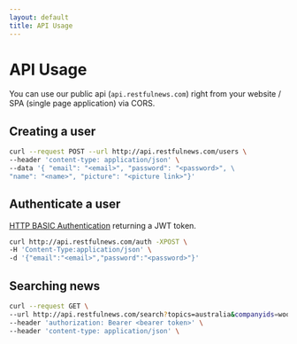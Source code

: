 ```yaml
---
layout: default
title: API Usage
---
```


# API Usage

You can use our public api (`api.restfulnews.com`) right from your website / SPA (single page application) via CORS.
## Creating a user
```bash
curl --request POST --url http://api.restfulnews.com/users \
--header 'content-type: application/json' \
--data '{ "email": "<email>", "password": "<password>", \
"name": "<name>", "picture": "<picture link>"}'
```
## Authenticate a user
[HTTP BASIC Authentication](https://developer.mozilla.org/en-US/docs/Web/HTTP/Authentication#Basic_authentication_scheme) returning a JWT token.
```bash
curl http://api.restfulnews.com/auth -XPOST \
-H 'Content-Type:application/json' \
-d '{"email":"<email>","password":"<password>"}'
```
## Searching news
```bash
curl --request GET \
--url http://api.restfulnews.com/search?topics=australia&companyids=woolworths&start_date=2011-02-22T23:39:03.000Z&end_date=2018-02-22T23:39:03.000Z \
--header 'authorization: Bearer <bearer token>' \
--header 'content-type: application/json' \
```
